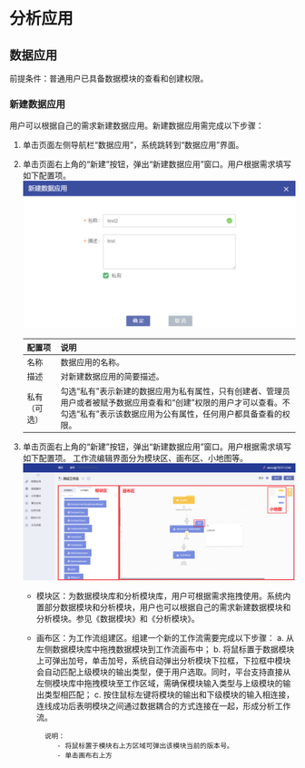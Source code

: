 # 分析应用
## 数据应用
前提条件：普通用户已具备数据模块的查看和创建权限。
### 新建数据应用
用户可以根据自己的需求新建数据应用。新建数据应用需完成以下步骤：
1. 单击页面左侧导航栏“数据应用”，系统跳转到“数据应用”界面。
2. 单击页面右上角的“新建”按钮，弹出“新建数据应用”窗口。用户根据需求填写如下配置项。
    ![](/user_guide/fig/fig_03.png)
    
    | 配置项 | 说明 |
    | :--- | :--- | 
    | 名称 | 数据应用的名称。 |
    | 描述 | 对新建数据应用的简要描述。 |
    | 私有（可选） | 勾选“私有”表示新建的数据应用为私有属性，只有创建者、管理员用户或者被赋予数据应用查看和“创建”权限的用户才可以查看。不勾选“私有”表示该数据应用为公有属性，任何用户都具备查看的权限。 |
3. 单击页面右上角的“新建”按钮，弹出“新建数据应用”窗口。用户根据需求填写如下配置项。
    工作流编辑界面分为模块区、画布区、小地图等。 
    ![](/user_guide/fig/fig_04.png)
    
    * 模块区：为数据模块库和分析模块库，用户可根据需求拖拽使用。系统内置部分数据模块和分析模块，用户也可以根据自己的需求新建数据模块和分析模块。参见《数据模块》和《分析模块》。
    * 画布区：为工作流组建区。组建一个新的工作流需要完成以下步骤：
        a. 从左侧数据模块库中拖拽数据模块到工作流画布中；
        b. 将鼠标置于数据模块上可弹出加号，单击加号，系统自动弹出分析模块下拉框，下拉框中模块会自动匹配上级模块的输出类型，便于用户选取。同时，平台支持直接从左侧模块库中拖拽模块至工作区域，需确保模块输入类型与上级模块的输出类型相匹配；
        c. 按住鼠标左键将模块的输出和下级模块的输入相连接，连线成功后表明模块之间通过数据耦合的方式连接在一起，形成分析工作流。
            
            说明：
               - 将鼠标置于模块右上方区域可弹出该模块当前的版本号。
               - 单击画布右上方










